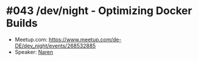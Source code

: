 # #043 /dev/night - Optimizing Docker Builds

* Meetup.com: https://www.meetup.com/de-DE/dev_night/events/268532885
* Speaker: [Naren](https://twitter.com/@narenarya3)
